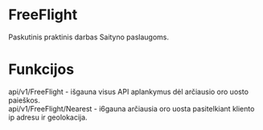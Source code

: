 # FreeFlight
Paskutinis praktinis darbas Saityno paslaugoms.

# Funkcijos
api/v1/FreeFlight - išgauna visus API aplankymus dėl arčiausio oro uosto paieškos.  
api/v1/FreeFlight/Nearest - i6gauna arčiausia oro uosta pasitelkiant kliento ip adresu ir geolokacija.  
